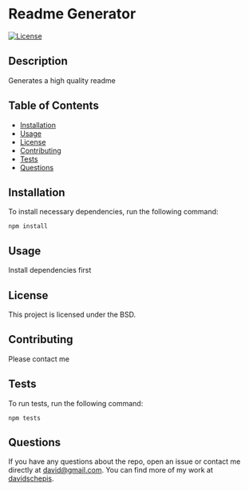 # Readme Generator
[![License](https://img.shields.io/badge/License-BSD_3--Clause-blue.svg)](https://opensource.org/licenses/BSD-3-Clause)

## Description
Generates a high quality readme

## Table of Contents

- [Installation](#installation)
- [Usage](#usage)
- [License](#license)
- [Contributing](#contributing)
- [Tests](#tests)
- [Questions](#questions)

 ## Installation
To install necessary dependencies, run the following command:

```
npm install
```

 ## Usage
Install dependencies first

 ## License
This project is licensed under the BSD.

 ## Contributing
Please contact me

 ## Tests
To run tests, run the following command:

```
npm tests
```

 ## Questions
If you have any questions about the repo, open an issue or contact me directly at [david@gmail.com](mailto:david@gmail.com).
You can find more of my work at [davidschepis](https://github.com/davidschepis).